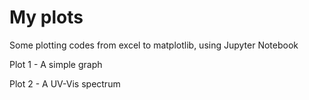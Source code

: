 # My plots
Some plotting codes from excel to matplotlib, using Jupyter Notebook

Plot 1 - A simple graph

Plot 2 - A UV-Vis spectrum

